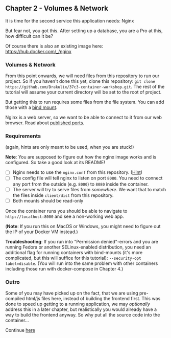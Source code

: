## Chapter 2 - Volumes & Network

It is time for the second service this application needs: Nginx

But fear not, you got this. After setting up a database, you are a Pro at this, how difficult can it be?

Of course there is also an existing image here: https://hub.docker.com/_/nginx

### Volumes & Network

From this point onwards, we will need files from this repository to run our project.
So if you haven't done this yet, clone this repository: `git clone https://github.com/Drakulix/37c3-container-workshop.git`. The rest of the tutorial will assume your current directory will be set to the root of project.

But getting this to run requires some files from the file system.
You can add those with a [bind mount](https://docs.docker.com/storage/bind-mounts/).

Nginx is a web server, so we want to be able to connect to it from our web browser.
Read about [published ports](https://docs.docker.com/network/#published-ports).

### Requirements

(again, hints are only meant to be used, when you are stuck!)

**Note**: You are supposed to figure out how the nginx image works and is configured. So take a good look at its README!

- [ ] Nginx needs to use the `nginx.conf` from this repository. ([Hint](https://github.com/docker-library/docs/blob/master/nginx/README.md#customize-configuration))
- [ ] The config file will tell nginx to listen on port `8080`. You need to connect any port from the outside (e.g. `8000`) to `8080` inside the container.
- [ ] The server will try to serve files from *somewhere*. We want that to match the files inside `client/dist` from this repository.
- [ ] Both mounts should be read-only

Once the container runs you should be able to navigate to `http://localhost:8000` and see a non-working web app.

(**Note**: If you run this on MacOS or Windows, you might need to figure out the IP of your Docker VM instead.)

**Troubleshooting**: If you run into "Permission denied"-errors and you are running Fedora or another SELinux-enabled distribution,
you need an additional flag for running containers with bind-mounts (it's more complicated, but this will suffice for this tutorial): `--security-opt label=disable`. (You will run into the same problem with other containers including those run with docker-compose in Chapter 4.)

### Outro

Some of you may have picked up on the fact, that we are using pre-compiled html/js files here, instead of building the frontend first. This was done to speed up getting to a running application, we may *optionally* address this in a later chapter, but realistically you would already have a way to build the frontend anyway. So why put all the source code into the container...

Continue [here](./3-backend.md)
